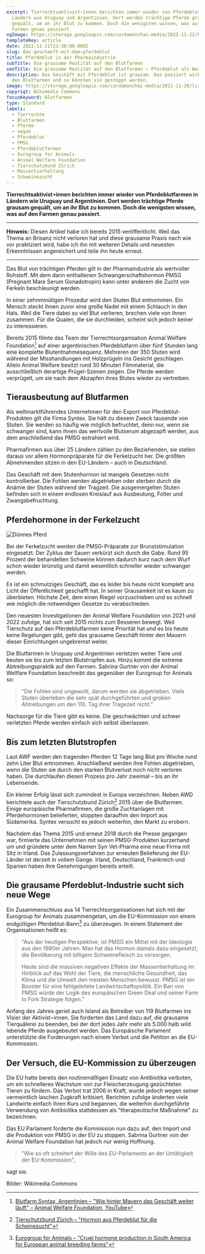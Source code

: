 ```yaml
---
excerpt: Tierrechtsaktivist⋆innen berichten immer wieder von Pferdeblutfarmen in
  Ländern wie Uruguay und Argentinien. Dort werden trächtige Pferde grausam
  gequält, um an ihr Blut zu kommen. Doch die wenigsten wissen, was auf den
  Farmen genau passiert.
ogImage: https://storage.googleapis.com/cardamonchai-media/2022-11-22/blutfarmen-fb-jpg-imagine-c83828_d14d49_1200_628/640.webp
templateKey: article
date: 2022-11-21T23:30:00.000Z
slug: das-geschaeft-mit-dem-pferdeblut
title: Pferdeblut in der Pharmaindustrie
subTitle: Die grausame Realität auf den Blutfarmen
seoTitle: Die grausame Realität auf den Blutfarmen – Pferdeblut als Ware
description: Das Geschäft mit Pferdeblut ist grausam. Das passiert wirklich auf
  den Blutfarmen und so könnten sie gestoppt werden.
image: https://storage.googleapis.com/cardamonchai-media/2021-11-20/listeria-monocytogenes-columbia-horse-blood-agar-detail-jpg-imagine-e81818_d13e3a_1440_1080/640.webp
copyrigt: Wikimedia Commons
focusKeyword: Blutfarmen
type: Standard
labels:
  - Tierrechte
  - Blutfarmen
  - Pferde
  - vegan
  - Pferdeblut
  - PMSG
  - Pferdeblutfarmen
  - Eurogroup for Animals
  - Animal Welfare Foundation
  - Tierschutzbund Zürich
  - Massentierhaltung
  - Schweinezucht
---
```

**Tierrechtsaktivist⋆innen berichten immer wieder von Pferdeblutfarmen in Ländern wie Uruguay und Argentinien. Dort werden trächtige Pferde grausam gequält, um an ihr Blut zu kommen. Doch die wenigsten wissen, was auf den Farmen genau passiert.**

---

**Hinweis:** Diesen Artikel habe ich bereits 2015 veröffentlicht. Weil das Thema an Brisanz nicht verloren hat und diese grausame Praxis nach wie vor praktiziert wird, habe ich ihn mit weiteren Details und neuesten Erkenntnissen angereichert und teile ihn heute erneut.

---

Das Blut von trächtigen Pferden gilt in der Pharmaindustrie als wertvoller Rohstoff. Mit dem darin enthaltenen Schwangerschaftshormon PMSG (Pregnant Mare Serum Gonadotropin) kann unter anderem die Zucht von Ferkeln beschleunigt werden.

In einer zehnminütigen Prozedur wird den Stuten Blut entnommen. Ein Mensch steckt ihnen zuvor eine große Nadel mit einem Schlauch in den Hals. Weil die Tiere dabei so viel Blut verlieren, brechen viele von ihnen zusammen. Für die Qualen, die sie durchleiden, scheint sich jedoch keiner zu interessieren.

Bereits 2015 filmte das Team der Tierrechtsorganisation Animal Welfare Foundation[^1] auf einer argentinischen Pferdeblutfarm über fünf Stunden lang eine komplette Blutentnahmesequenz. Mehreren der 350 Stuten wird während der Misshandlungen mit Holzprügeln ins Gesicht geschlagen. Allein Animal Welfare besitzt rund 30 Minuten Filmmaterial, die ausschließlich derartige Prügel-Szenen zeigen. Die Pferde werden verprügelt, um sie nach dem Abzapfen ihres Blutes wieder zu vertreiben.

## Tierausbeutung auf Blutfarmen 

Als weltmarktführendes Unternehmen für den Export von Pferdeblut-Produkten gilt die Firma Syntex. Sie hält zu diesem Zweck tausende von Stuten. Sie werden so häufig wie möglich befruchtet, denn nur, wenn sie schwanger sind, kann ihnen das wertvolle Blutserum abgezapft werden, aus dem anschließend das PMSG extrahiert wird.

Pharmafirmen aus über 25 Ländern zählen zu den Beziehenden, sie stellen daraus vor allem Hormonpräparate für die Ferkelzucht her. Die größten Abnehmenden sitzen in den EU-Ländern – auch in Deutschland.

Das Geschäft mit dem Stutenhormon ist mangels Gesetzen nicht kontrollierbar. Die Fohlen werden abgetrieben oder sterben durch die Anämie der Stuten während der Tragzeit. Die ausgemergelten Stuten befinden sich in einem endlosen Kreislauf aus Ausbeutung, Folter und Zwangsbefruchtung.

## Pferdehormone in der Ferkelzucht

![Dünnes Pferd](https://storage.googleapis.com/cardamonchai-media/2021-11-20/skinny-horse-5910370980-jpg-imagine-986858_9e7e78_467_350/640.webp 'Dünnes Pferd')

Bei der Ferkelzucht werden die PMSG-Präparate zur Brunststimulation eingesetzt. Der Zyklus der Sauen verkürzt sich durch die Gabe. Rund 95 Prozent der behandelten Schweine können dadurch kurz nach dem Wurf schon wieder brünstig und damit wesentlich schneller wieder schwanger werden.

Es ist ein schmutziges Geschäft, das es leider bis heute nicht komplett ans Licht der Öffentlichkeit geschafft hat. In seiner Grausamkeit ist es kaum zu überbieten. Höchste Zeit, dem einen Riegel vorzuschieben und so schnell wie möglich die notwendigen Gesetze zu verabschieden.

Den neuesten Investigationen der Animal Welfare Foundation von 2021 und 2022 zufolge, hat sich seit 2015 nichts zum Besseren bewegt. Weil Tierschutz auf den Pferdeblutfarmen keine Priorität hat und es bis heute keine Regelungen gibt, geht das grausame Geschäft hinter den Mauern dieser Einrichtungen ungebremst weiter.

Die Blutfarmen in Uruguay und Argentinien verletzen weiter Tiere und beuten sie bis zum letzten Blutstropfen aus. Hinzu kommt die extreme Abtreibungspraktik auf den Farmen. Sabrina Gurtner von der Animal Wellfare Foundation beschreibt das gegenüber der Eurogroup for Animals so:

> "Die Fohlen sind ungewollt, darum werden sie abgetrieben. Viele Stuten überleben die sehr spät durchgeführten und groben Abtreibungen um den 110. Tag ihrer Tragezeit nicht."

Nachsorge für die Tiere gibt es keine. Die geschwächten und schwer verletzten Pferde werden einfach sich selbst überlassen.

## Bis zum letzten Blutstropfen

Laut AWF werden den tragenden Pferden 12 Tage lang Blut pro Woche rund zehn Liter Blut entnommen. Anschließend werden ihre Fohlen abgetrieben, wenn die Stuten sie durch den starken Blutverlust noch nicht verloren haben. Die durchlaufen diesen Prozess pro Jahr zweimal – bis an ihr Lebensende.

Ein kleiner Erfolg lässt sich zumindest in Europa verzeichnen. Neben AWD berichtete auch der Tierschutzbund Zürich[^2] 2015 über die Blutfarmen. Einige europäische Pharmafirmen, die große Zuchtanlagen mit Pferdehormonen belieferten, stoppten daraufhin den Import aus Südamerika. Syntex versucht es jedoch weiterhin, den Markt zu erobern.

Nachdem das Thema 2015 und erneut 2018 durch die Presse gegangen war, firmierte das Unternehmen mit seinen PMSG-Produkten kurzerhand  um und gründete unter dem Namen Syn Vet-Pharma eine neue Firma mit Sitz in Irland. Das Zulassungsverfahren zur erneuten Belieferung der EU-Länder ist derzeit in vollem Gange. Irland, Deutschland, Frankreich und Spanien haben ihre Genehmigungen bereits erteilt.

## Die grausame Pferdeblut-Industrie sucht sich neue Wege

Ein Zusammenschluss aus 14 Tierrechtsorganisationen hat sich mit der Eurogroup for Animals zusammengetan, um die EU-Kommission von einem endgültigen Pferdeblut-Bann[^3] zu überzeugen. In einem Statement der Organisationen heißt es:

> "Aus der heutigen Perspektive, ist PMSG ein Mittel mit der Ideologie aus den 1980er Jahren. Man hat das Hormon damals dazu eingesetzt, die Bevölkerung mit billigem Schweinefleisch zu versorgen. 
> 
> Heute sind die massiven negativen Effekte der Massentierhaltung im Hinblick auf das Wohl der Tiere, die menschliche Gesundheit, das Klima und die Umwelt den meisten Menschen bewusst. PMSG ist ein Booster für eine fehlgeleitete Landwirtschaftspolitik. Ein Ban von PMSG würde der Logik des europäischen Green Deal und seiner Farm to Fork Strategie folgen."

Anfang des Jahres geriet auch Island als Betreiber von 119 Blutfarmen ins Visier der Aktivist⋆innen. Sie forderten das Land dazu auf, die grausame Tierquälerei zu beenden, bei der dort jedes Jahr mehr als 5.000 halb wild lebende Pferde ausgebeutet werden. Das Europäische Parlament unterstützte die Forderungen nach einem Verbot und die Petition an die EU-Kommission.

## Der Versuch, die EU-Kommission zu überzeugen

Die EU hatte bereits den routinemäßigen Einsatz von Antibiotika verboten, um ein schnelleres Wachstum von zur Fleischerzeugung gezüchteten Tieren zu fördern. Das Verbot trat 2006 in Kraft, wurde jedoch wegen seiner vermeintlich laschen Zugkraft kritisiert. Berichten zufolge änderten viele Landwirte einfach ihren Kurs und begannen, die weiterhin durchgeführte Verwendung von Antibiotika stattdessen als "therapeutische Maßnahme" zu bezeichnen.

Das EU Parlament forderte die Kommission nun dazu auf, den Import und die Produktion von PMSG in der EU zu stoppen. Sabrina Gurtner von der Animal Welfare Foundation hat jedoch nur wenig Hoffnung.

> "Wie so oft scheitert der Wille des EU-Parlaments an der Untätigkeit der EU-Kommission", 

sagt sie.

Bilder: Wikimedia Commons

[^1]: [Blutfarm Syntax, Argentinien – "Wie hinter Mauern das Geschäft weiter läuft" – Animal Welfare Foundation, YouTube](https://www.youtube.com/watch?v=NkAxxxeF3YE)

[^2]: [Tierschutzbund Zürich – "Hormon aus Pferdeblut für die Scheinezucht"](https://www.tierschutzbund.de/information/hintergrund/landwirtschaft/pferdeblut-fuer-die-schweinezucht/)

[^3]: [Eurogroup for Animals – "Cruel hormone production in South America for European animal breeding farms"](https://www.eurogroupforanimals.org/news/cruel-hormone-production-south-america-european-animal-breeding-farms)

